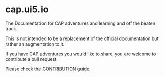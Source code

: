 # cap.ui5.io
The Documentation for CAP adventures and learning and off the beaten track.

This is not intended to be a replacement of the official documentation but rather an augmentation to it. 

If you have CAP adventures you would like to share, you are welcome to contribute a pull request. 

Please check the [CONTRIBUTION](./CONTIBUTION.md) guide. 
